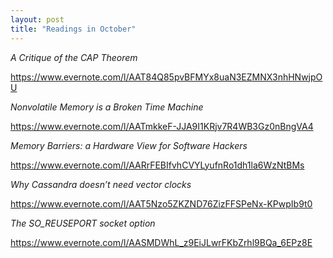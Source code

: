```yaml
---
layout: post
title: "Readings in October"
---
```


*A Critique of the CAP Theorem*

https://www.evernote.com/l/AAT84Q85pvBFMYx8uaN3EZMNX3nhHNwjpOU

*Nonvolatile Memory is a Broken Time Machine*

https://www.evernote.com/l/AATmkkeF-JJA9I1KRjv7R4WB3Gz0nBngVA4

*Memory Barriers: a Hardware View for Software Hackers*

https://www.evernote.com/l/AARrFEBIfvhCVYLyufnRo1dh1la6WzNtBMs

*Why Cassandra doesn’t need vector clocks*

https://www.evernote.com/l/AAT5Nzo5ZKZND76ZizFFSPeNx-KPwpIb9t0

*The SO_REUSEPORT socket option*

https://www.evernote.com/l/AASMDWhL_z9EiJLwrFKbZrhl9BQa_6EPz8E
